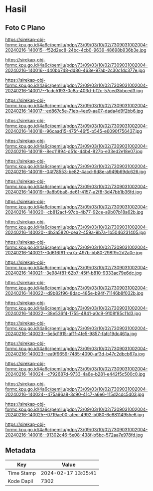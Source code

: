 # Hasil

## Foto C Plano

https://sirekap-obj-formc.kpu.go.id/4a6c/pemilu/pdpr/73/09/03/10/02/7309031002004-20240216-140015--f52d2ec8-24bc-4cb0-9639-48698b936b3e.jpg

https://sirekap-obj-formc.kpu.go.id/4a6c/pemilu/pdpr/73/09/03/10/02/7309031002004-20240216-140016--440bb748-dd86-463e-97ab-2c30c1dc377e.jpg

https://sirekap-obj-formc.kpu.go.id/4a6c/pemilu/pdpr/73/09/03/10/02/7309031002004-20240216-140017--1cdc5193-0c8a-403d-bf2c-57ced3bbced3.jpg

https://sirekap-obj-formc.kpu.go.id/4a6c/pemilu/pdpr/73/09/03/10/02/7309031002004-20240216-140017--ed867c5e-71eb-4ee9-aa07-dada4d9f2bb6.jpg

https://sirekap-obj-formc.kpu.go.id/4a6c/pemilu/pdpr/73/09/03/10/02/7309031002004-20240216-140018--96caad15-475f-46f5-b545-e6090f756437.jpg

https://sirekap-obj-formc.kpu.go.id/4a6c/pemilu/pdpr/73/09/03/10/02/7309031002004-20240216-140018--8ec11894-d51c-44b4-827b-e33ed2e18e07.jpg

https://sirekap-obj-formc.kpu.go.id/4a6c/pemilu/pdpr/73/09/03/10/02/7309031002004-20240216-140019--04f78553-be82-4acd-9d8e-a949b69dc626.jpg

https://sirekap-obj-formc.kpu.go.id/4a6c/pemilu/pdpr/73/09/03/10/02/7309031002004-20240216-140019--9a8b9ba8-de61-4157-a2f8-3d47bb1b36fd.jpg

https://sirekap-obj-formc.kpu.go.id/4a6c/pemilu/pdpr/73/09/03/10/02/7309031002004-20240216-140020--cb812acf-97cb-4b77-92ce-a9b07b18a62b.jpg

https://sirekap-obj-formc.kpu.go.id/4a6c/pemilu/pdpr/73/09/03/10/02/7309031002004-20240216-140020--4b3a5820-cea2-459a-9b7a-1b5046231405.jpg

https://sirekap-obj-formc.kpu.go.id/4a6c/pemilu/pdpr/73/09/03/10/02/7309031002004-20240216-140021--0d616f91-ea7a-497b-bb80-298f9c2d2a0e.jpg

https://sirekap-obj-formc.kpu.go.id/4a6c/pemilu/pdpr/73/09/03/10/02/7309031002004-20240216-140021--3e984f81-62b7-45ff-b810-9333ac79e6dc.jpg

https://sirekap-obj-formc.kpu.go.id/4a6c/pemilu/pdpr/73/09/03/10/02/7309031002004-20240216-140022--d9b82f96-8dac-485e-b94f-71146b8f032b.jpg

https://sirekap-obj-formc.kpu.go.id/4a6c/pemilu/pdpr/73/09/03/10/02/7309031002004-20240216-140022--38e536f4-1755-4841-a0c9-9108f85c11d3.jpg

https://sirekap-obj-formc.kpu.go.id/4a6c/pemilu/pdpr/73/09/03/10/02/7309031002004-20240216-140023--5e5d1915-af1f-4fe5-9857-fafc19dc461a.jpg

https://sirekap-obj-formc.kpu.go.id/4a6c/pemilu/pdpr/73/09/03/10/02/7309031002004-20240216-140023--ea9f9659-7485-4090-af3d-b47c2dbcb67a.jpg

https://sirekap-obj-formc.kpu.go.id/4a6c/pemilu/pdpr/73/09/03/10/02/7309031002004-20240216-140024--c792687d-9733-4a6e-b281-e442f5c500c0.jpg

https://sirekap-obj-formc.kpu.go.id/4a6c/pemilu/pdpr/73/09/03/10/02/7309031002004-20240216-140024--475a96a8-3c90-41c7-a6e6-115d2cdc5d03.jpg

https://sirekap-obj-formc.kpu.go.id/4a6c/pemilu/pdpr/73/09/03/10/02/7309031002004-20240216-140025--0719ae00-afed-4992-b080-6e88114955e6.jpg

https://sirekap-obj-formc.kpu.go.id/4a6c/pemilu/pdpr/73/09/03/10/02/7309031002004-20240216-140016--91302c46-5e08-438f-b5bc-572aa7e978fd.jpg


## Metadata

| Key        | Value               |
| ---------- | ------------------- |
| Time Stamp | 2024-02-17 13:05:41 |
| Kode Dapil | 7302                |



